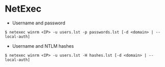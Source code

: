 # NetExec

- Username and password

```
$ netexec winrm <IP> -u users.lst -p passwords.lst [-d <domain> | --local-auth]
```

- Username and NTLM hashes

```
$ netexec winrm <IP> -u users.lst -H hashes.lst [-d <domain> | --local-auth]
```